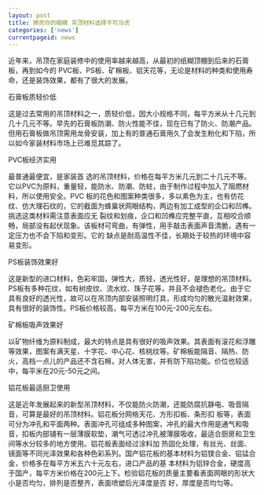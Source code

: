 ```yaml
---
layout: post
title: 擦亮你的眼睛 吊顶材料选择不可马虎
categories: ['news']
currentpageid: news
---
```


近年来，吊顶在家庭装修中的使用率越来越高，从最初的纸糊顶棚到后来的石膏板，再到如今的 PVC板、PS板、矿棉板、铝天花等，无论是材料的种类和使用寿命，还是装饰效果，都有了很大的发展。

石膏板质轻价低

这是过去常用的吊顶材料之一，质轻价低，因大小规格不同，每平方米从十几元到几十几元不等。早先的石膏板防潮、防火性能不佳，现在已有了防火、防潮产品。但用石膏板做吊顶需用龙骨安装，加上有的普通石膏用久了会发生粉化和下陷，所以如今家装材料市场上已难觅其踪了。

PVC板经济实用

最普通最便宜，是家装首 选的吊顶材料，价格在每平方米几元到二十几元不等。它以PVC为原料，重量轻，能防水、防潮、防蛀，由于制作过程中加入了阻燃材料，所以使用安全。PVC 板的花色和图案种类很多，多以素色为主，也有仿花纹、仿大理石纹的，它的截面为蜂巢状网眼结构，两边有加工成型的企口和凹榫。挑选这类材料需注意表面应无 裂纹和划痕，企口和凹榫应完整平直，互相咬合顺畅，局部没有起伏现象。该板材可弯曲，有弹性，用手敲击表面声音清脆，遇有一定压力也不会下陷和变形。它的 缺点是耐高温性不佳，长期处于较热的环境中容易变形。

PS板装饰效果好

这是新型的进口材料，色彩牢固，弹性大，质轻，透光性好，是理想的吊顶材料。PS板有多种花纹，如有树皮纹、流水纹、珠子花等，并且不会褪色老化。由于它具有良好的透光性，故可以在吊顶内部安装照明灯具，形成均匀的散光温射效果，具有很好的装饰性。PS板价格较高，每平方米在100元-200元左右。

矿棉板吸声效果好

以矿物纤维为原料制成，最大的特点是具有很好的吸声效果。其表面有滚花和浮雕等效果，图案有满天星、十字花、中心花、核桃纹等。矿棉板能隔音、隔热、防火，高档一点儿的产品还不含石棉，对人体无害，并有防下陷功能。价位也较适中，每平米在20元-50元之间。

铝花板最适厨卫使用

这是近年发展起来的新型吊顶材料，不仅能防火防潮，还能防腐抗静电、吸音隔音，可算是最好的吊顶材料。铝花板分网格天花、方形扣板、条形扣 板等，表面可分为冲孔和平面两种。表面冲孔可组成多种图案，冲孔的最大作用是通气和吸音，扣板内部铺有一层薄膜软垫，潮气可透过冲孔被薄膜吸收，最适合厨房和卫生间等水分较多的地方使用。铝花板表面经过涂料加 热固化处理，有丝光、丝面、镜面等不同光泽效果和各种色彩系列。国产铝花板的基本材料为铝镁合金、铝锰合金，价格多在每平方米五六十元左右，进口产品的基 本材料为铝锌合金，硬度高于国产，每平方米价格在200元上下。检验铝花板的质量主要看表面网眼的形状大小是否均匀，排列是否整齐，表面喷塑后光泽度是否 好，厚度是否均匀等。